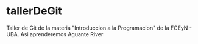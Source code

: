 # tallerDeGit

Taller de Git de la materia "Introduccion a la Programacion" de la FCEyN - UBA.
Asi aprenderemos
Aguante River
